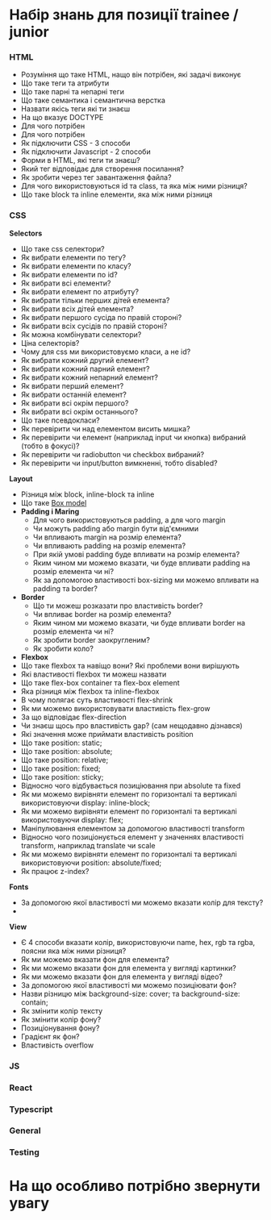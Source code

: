 # Набір знань для позиції trainee / junior

### HTML
- Розуміння що таке HTML, нащо він потрібен, які задачі виконує
- Що таке теги та атрибути
- Що таке парні та непарні теги
- Що таке семантика і семантична верстка
- Назвати якісь теги які ти знаєш
- На що вказує DOCTYPE
- Для чого потрібен <head>
- Для чого потрібен <body>
- Як підключити CSS - 3 способи
- Як підключити Javascript - 2 способи
- Форми в HTML, які теги ти знаєш?
- Який тег відповідає для створення посилання?
- Як зробити через тег завантаження файла?
- Для чого використовуються id та class, та яка між ними різниця?
- Що таке block та inline елементи, яка між ними різниця

### CSS
**Selectors**
- Що таке css селектори?
- Як вибрати елементи по тегу?
- Як вибрати елементи по класу?
- Як вибрати елементи по id?
- Як вибрати всі елементи?
- Як вибрати елемент по атрибуту?
- Як вибрати тільки перших дітей елемента?
- Як вибрати всіх дітей елемента?
- Як вибрати першого сусіда по правій стороні?
- Як вибрати всіх сусідів по правій стороні?
- Як можна комбінувати селектори?
- Ціна селекторів?
- Чому для css ми використовуємо класи, а не id?
- Як вибрати кожний другий елемент?
- Як вибрати кожний парний елемент?
- Як вибрати кожний непарний елемент?
- Як вибрати перший елемент?
- Як вибрати останній елемент?
- Як вибрати всі окрім першого?
- Як вибрати всі окрім останнього?
- Що таке псевдокласи?
- Як перевірити чи над елементом висить мишка?
- Як перевірити чи елемент (наприклад input чи кнопка) вибраний (тобто в фокусі)?
- Як перевірити чи radiobutton чи checkbox вибраний?
- Як перевірити чи input/button вимкненні, тобто disabled?

**Layout**
- Різниця між block, inline-block та inline
- Що таке [Box model](https://www.w3schools.com/css/css_boxmodel.asp)
- **Padding і Maring**
  - Для чого використовуються padding, а для чого margin
  - Чи можуть padding або margin бути від'ємними
  - Чи впливають margin на розмір елемента?
  - Чи впливають padding на розмір елемента?
  - При якій умові padding буде впливати на розмір елемента? 
  - Яким чином ми можемо вказати, чи буде впливати padding на розмір елемента чи ні?
  - Як за допомогою властивості box-sizing ми можемо впливати на padding та border?
- **Border**
  - Що ти можеш розказати про властивість border?
  - Чи впливає border на розмір елемента?
  - Яким чином ми можемо вказати, чи буде впливати border на розмір елемента чи ні?
  - Як зробити border заокругленим?
  - Як зробити коло?
- **Flexbox**
- Що таке flexbox та навіщо вони? Які проблеми вони вирішують
- Які властивості flexbox ти можеш назвати
- Що таке flex-box container та flex-box element
- Яка різниця між flexbox та inline-flexbox
- В чому полягає суть властивості flex-shrink
- Як ми можемо використовувати властивість flex-grow
- За що відповідає flex-direction
- Чи знаєш щось про властивість gap? (сам нещодавно дізнався)
- Які значення може приймати властивість position
- Що таке position: static;
- Що таке position: absolute;
- Що таке position: relative;
- Що таке position: fixed;
- Що таке position: sticky;
- Відносно чого відбувається позиціювання при absolute та fixed
- Як ми можемо вирівняти елемент по горизонталі та вертикалі використовуючи display: inline-block;
- Як ми можемо вирівняти елемент по горизонталі та вертикалі використовуючи display: flex;
- Маніпулювання елементом за допомогою властивості transform
- Відносно чого позиціонується елемент у значеннях властивості transform, наприклад translate чи scale
- Як ми можемо вирівняти елемент по горизонталі та вертикалі використовуючи position: absolute/fixed; 
- Як працює z-index?

**Fonts**
- За допомогою якої властивості ми можемо вказати колір для тексту?
- 

**View**
- Є 4 способи вказати колір, використовуючи name, hex, rgb та rgba, поясни яка між ними різниця?
- Як ми можемо вказати фон для елемента?
- Як ми можемо вказати фон для елемента у вигляді картинки?
- Як ми можемо вказати фон для елемента у вигляді відео?
- За допомогою якої властивості ми можемо позиціювати фон?
- Назви різницю між background-size: cover; та background-size: contain;
- Як змінити колір тексту
- Як змінити колір фону?
- Позиціонування фону?
- Градієнт як фон?
- Властивість overflow

### JS

### React

### Typescript

### General

### Testing

# На що особливо потрібно звернути увагу
